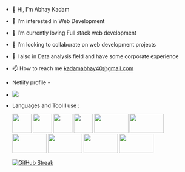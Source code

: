 - 👋 Hi, I’m Abhay Kadam
- 👀 I’m interested in Web Development 
- 🌱 I’m currently loving Full stack web development
- 💞️ I’m looking to collaborate on web development projects
- 💞️ I also in Data analysis field and have some corporate experience 
- 📫 How to reach me kadamabhay40@gmail.com
- Netlify profile -
- <a href="https://app.netlify.com/teams/kadamabhay40/sites"> <img src="https://img.shields.io/badge/Netlify-00C7B7?style=for-the-badge&logo=netlify&logoColor=white"><a/>
- Languages and Tool I use :

    <div style="disply:flex gap:10px">
    <img src="https://user-images.githubusercontent.com/93931081/159692829-fd4aa390-ea83-41de-986e-2631ef8b831a.png" width="50" height="50">
    
    <img src="https://user-images.githubusercontent.com/93931081/159693044-f00b3b17-9db5-41e4-a294-a480f391dcf9.png" width="50" height="50">
    <img src="https://user-images.githubusercontent.com/93931081/159693049-b89a2d3e-bd98-40bf-887e-d36672935d48.png" width="50" height="50">
    <img src="https://user-images.githubusercontent.com/93931081/159693040-9ad806a1-0262-4161-979a-bda647735b9f.png" width="50" height="50">
    <img src="https://img.shields.io/badge/React-20232A?style=for-the-badge&logo=react&logoColor=61DAFB" width="90" height="50">
    <img src="https://img.shields.io/badge/Node.js-43853D?style=for-the-badge&logo=node.js&logoColor=white" width="90" height="50">
    <img src="https://img.shields.io/badge/MongoDB-4EA94B?style=for-the-badge&logo=mongodb&logoColor=white" width="90" height="50">
    <img src="https://img.shields.io/badge/Express.js-404D59?style=for-the-badge" width="90" height="50">
     <img src="https://img.shields.io/badge/SAP-0FAAFF?style=for-the-badge&logo=sap&logoColor=white" width="90" height="50">
    <img src="https://img.shields.io/badge/Figma-F24E1E?style=for-the-badge&logo=figma&logoColor=white" width="90" height="50">
     </div>
    
    
    [![GitHub Streak](https://streak-stats.demolab.com?user=Abhaykadam57&theme=dark)](https://git.io/streak-stats)
    
    
    
<!---
AbhayKadam57/AbhayKadam57 is a ✨ special ✨ repository because its `README.md` (this file) appears on your GitHub profile.
You can click the Preview link to take a look at your changes.
--->
